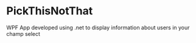 # PickThisNotThat
WPF App developed using .net to display information about users in your champ select
